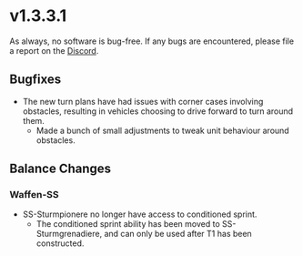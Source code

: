 # v1.3.3.1

As always, no software is bug-free. If any bugs are encountered, please file a report on the [Discord](https://discord.com/servers/stoklomolvi-development-studios-365319231946096644).

## Bugfixes

- The new turn plans have had issues with corner cases involving obstacles, resulting in vehicles choosing to drive forward to turn around them.
  - Made a bunch of small adjustments to tweak unit behaviour around obstacles.

## Balance Changes

### Waffen-SS

- SS-Sturmpionere no longer have access to conditioned sprint.
  - The conditioned sprint ability has been moved to SS-Sturmgrenadiere, and can only be used after T1 has been constructed.
